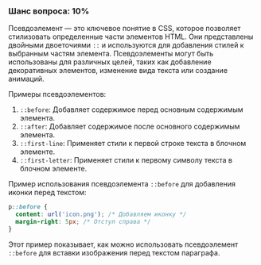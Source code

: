 ### Шанс вопроса: 10%

Псевдоэлемент — это ключевое понятие в CSS, которое позволяет стилизовать определенные части элементов HTML. Они представлены двойными двоеточиями `::` и используются для добавления стилей к выбранным частям элемента. Псевдоэлементы могут быть использованы для различных целей, таких как добавление декоративных элементов, изменение вида текста или создание анимаций.

Примеры псевдоэлементов:
1. `::before`: Добавляет содержимое перед основным содержимым элемента.
2. `::after`: Добавляет содержимое после основного содержимым элемента.
3. `::first-line`: Применяет стили к первой строке текста в блочном элементе.
4. `::first-letter`: Применяет стили к первому символу текста в блочном элементе.

Пример использования псевдоэлемента `::before` для добавления иконки перед текстом:
```css
p::before {
  content: url('icon.png'); /* Добавляем иконку */
  margin-right: 5px; /* Отступ справа */
}
```

Этот пример показывает, как можно использовать псевдоэлемент `::before` для вставки изображения перед текстом параграфа.